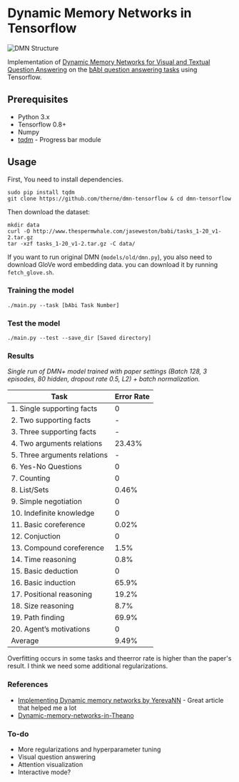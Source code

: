 # Dynamic Memory Networks in Tensorflow
![DMN Structure][img-url]

Implementation of [Dynamic Memory Networks for Visual and Textual Question Answering][paper] on the
[bAbI question answering tasks][babi] using Tensorflow.

## Prerequisites
- Python 3.x
- Tensorflow 0.8+
- Numpy
- [tqdm](https://pypi.python.org/pypi/tqdm) - Progress bar module

## Usage
First, You need to install dependencies.
```
sudo pip install tqdm
git clone https://github.com/therne/dmn-tensorflow & cd dmn-tensorflow
```

Then download the dataset:
```
mkdir data
curl -O http://www.thespermwhale.com/jaseweston/babi/tasks_1-20_v1-2.tar.gz
tar -xzf tasks_1-20_v1-2.tar.gz -C data/
```

If you want to run original DMN (`models/old/dmn.py`), you also need to download GloVe word embedding data. you can download it by running `fetch_glove.sh`.

### Training the model
```
./main.py --task [bAbi Task Number]
```

### Test the model
```
./main.py --test --save_dir [Saved directory]
```

### Results
*Single run of DMN+ model trained with paper settings (Batch 128, 3 episodes, 80 hidden, dropout rate 0.5, L2) + batch normalization.*

Task                         | Error Rate
-----------------------------|-------
1. Single supporting facts   | 0
2. Two supporting facts      | -
3. Three supporting facts    | -
4. Two arguments relations   | 23.43%
5. Three arguments relations | -
6. Yes-No Questions          | 0
7. Counting                  | 0
8. List/Sets                 | 0.46%
9. Simple negotiation        | 0
10. Indefinite knowledge     | 0
11. Basic coreference	       | 0.02%
12. Conjuction               | 0
13. Compound coreference     | 1.5%
14. Time reasoning           | 0.8%
15. Basic deduction          | 0
16. Basic induction          | 65.9%
17. Positional reasoning     | 19.2%
18. Size reasoning           | 8.7%
19. Path finding             | 69.9%
20. Agent’s motivations      | 0
Average                      | 9.49%

Overfitting occurs in some tasks and theerror rate is higher than the paper's result.
I think we need some additional regularizations.

### References
- [Implementing Dynamic memory networks by YerevaNN][impl-dmn-yerevann] - Great article that helped me a lot
- [Dynamic-memory-networks-in-Theano][dmn-in-theano]

### To-do
- More regularizations and hyperparameter tuning
- Visual question answering
- Attention visualization
- Interactive mode?

[paper]: https://arxiv.org/abs/1603.01417
[babi]: https://research.facebook.com/research/babi/
[img-url]: http://i.imgur.com/30DePKh.png
[impl-dmn-yerevann]: https://yerevann.github.io/2016/02/05/implementing-dynamic-memory-networks/
[dmn-in-theano]: https://github.com/YerevaNN/Dynamic-memory-networks-in-Theano
